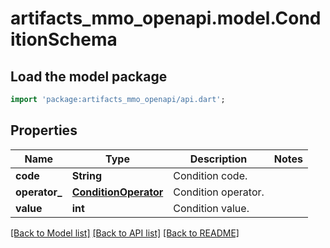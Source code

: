 # artifacts_mmo_openapi.model.ConditionSchema

## Load the model package
```dart
import 'package:artifacts_mmo_openapi/api.dart';
```

## Properties
Name | Type | Description | Notes
------------ | ------------- | ------------- | -------------
**code** | **String** | Condition code. | 
**operator_** | [**ConditionOperator**](ConditionOperator.md) | Condition operator. | 
**value** | **int** | Condition value. | 

[[Back to Model list]](../README.md#documentation-for-models) [[Back to API list]](../README.md#documentation-for-api-endpoints) [[Back to README]](../README.md)


